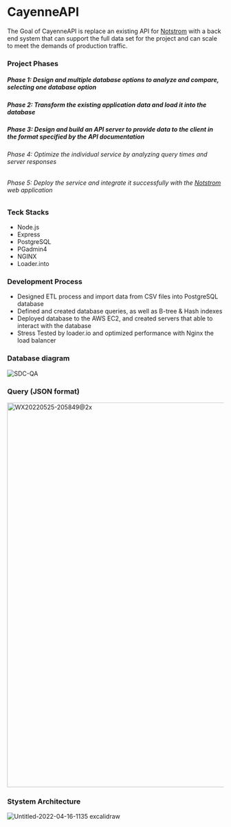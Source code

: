 # CayenneAPI

The Goal of CayenneAPI is replace an existing API for [Notstrom](https://github.com/dybn7758/Notstrom)  with a back end system that can support the full data set for the project and can scale to meet the demands of production traffic.

### Project Phases

##### Phase 1: Design and multiple database options to analyze and compare, selecting one database option
##### Phase 2: Transform the existing application data and load it into the database
##### Phase 3: Design and build an API server to provide data to the client in the format specified by the API documentation
###### Phase 4: Optimize the individual service by analyzing query times and server responses
###### Phase 5: Deploy the service and integrate it successfully with the [Notstrom](https://github.com/dybn7758/Notstrom) web application

### Teck Stacks
* Node.js
* Express
* PostgreSQL
* PGadmin4
* NGINX
* Loader.into

### Development Process
* Designed ETL process and import data from CSV files into PostgreSQL database
* Defined and created database queries, as well as B-tree & Hash indexes
* Deployed database to the AWS EC2, and created servers that able to interact with the database
* Stress Tested by loader.io and optimized performance with Nginx the load balancer

### Database diagram
![SDC-QA](https://user-images.githubusercontent.com/94567690/170399098-00909305-ee2e-45cf-bd1b-0d2b30c1dcfc.png)

### Query (JSON format)
<img width="893" alt="WX20220525-205849@2x" src="https://user-images.githubusercontent.com/94567690/170399984-eeaeabdc-b58d-4127-86ea-b54576f3768d.png">

### Stystem Architecture

![Untitled-2022-04-16-1135 excalidraw](https://user-images.githubusercontent.com/94567690/170399090-9f0120d3-804b-4089-a2ff-5b60caf1b60f.png)

